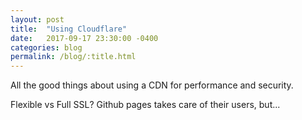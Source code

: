 ```yaml
---
layout: post
title:  "Using Cloudflare"
date:   2017-09-17 23:30:00 -0400
categories: blog
permalink: /blog/:title.html
---
```


All the good things about using a CDN for performance and security.

Flexible vs Full SSL? Github pages takes care of their users, but...

